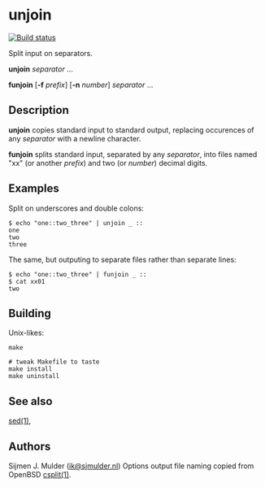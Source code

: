 unjoin
======
[![Build status](
 https://builds.sr.ht/~sjmulder/unjoin.svg)](
 https://builds.sr.ht/~sjmulder/unjoin)

Split input on separators.

**unjoin** _separator_ ...

**funjoin** [**-f** _prefix_] [**-n** _number_] _separator_ ...

Description
-----------
**unjoin** copies standard input to standard output, replacing occurences of
any _separator_ with a newline character.

**funjoin** splits standard input, separated by any _separator_, into files
named "xx" (or another _prefix_)  and two (or _number_) decimal digits.

Examples
--------
Split on underscores and double colons:

    $ echo "one::two_three" | unjoin _ ::
    one
    two
    three

The same, but outputing to separate files rather than separate lines:

    $ echo "one::two_three" | funjoin _ ::
    $ cat xx01
    two

Building
--------
Unix-likes:

    make

    # tweak Makefile to taste
    make install
    make uninstall

See also
--------
[sed(1)](https://man.openbsd.org/sed.1),

Authors
-------
Sijmen J. Mulder (<ik@sjmulder.nl>)
Options output file naming copied from OpenBSD
[csplit(1)](https://man.openbsd.org/csplit.1).
